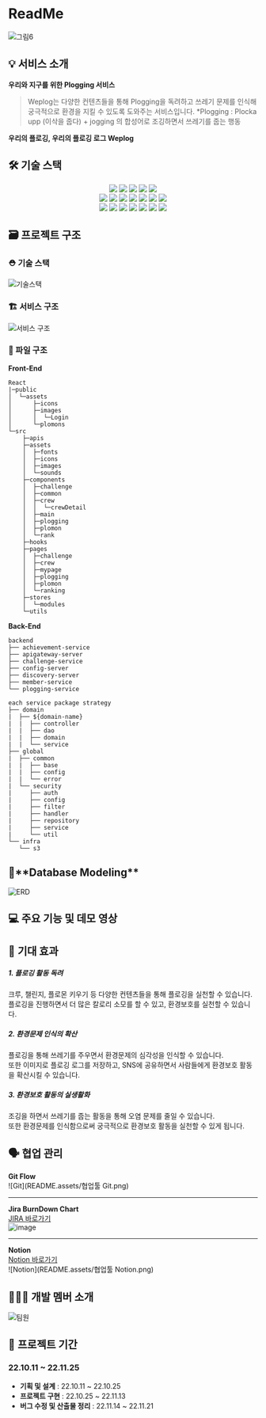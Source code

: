 # ReadMe

![그림6](README.assets/메인로고.png)

## 💡 서비스 소개

**우리와 지구를 위한 Plogging 서비스**

> Weplog는 다양한 컨텐츠들을 통해 Plogging을 독려하고 쓰레기 문제를 인식해 궁극적으로 환경을 지킬 수 있도록 도와주는 서비스입니다.
> \*Plogging : Plocka upp (이삭을 줍다) + jogging 의 합성어로 조깅하면서 쓰레기를 줍는 행동

**우리의 플로깅, 우리의 플로깅 로그 Weplog**

## 🛠️ 기술 스택

<div align=center> 
  <img src="https://img.shields.io/badge/java-007396?style=for-the-badge&logo=java&logoColor=white">  
  <img src="https://img.shields.io/badge/mysql-4479A1?style=for-the-badge&logo=mysql&logoColor=white"> 
  <img src="https://img.shields.io/badge/spring-6DB33F?style=for-the-badge&logo=spring&logoColor=white"> 
  <img src="https://img.shields.io/badge/springboot-6DB33F?style=for-the-badge&logo=springboot&logoColor=white"> 
  <img src="https://img.shields.io/badge/springSecurity-6DB33F?style=for-the-badge&logo=springsecurity&logoColor=white"> 
  <br>

  <img src="https://img.shields.io/badge/html5-E34F26?style=for-the-badge&logo=html5&logoColor=white"> 
  <img src="https://img.shields.io/badge/css-1572B6?style=for-the-badge&logo=css3&logoColor=white"> 
  <img src="https://img.shields.io/badge/javascript-F7DF1E?style=for-the-badge&logo=javascript&logoColor=black"> 
  <img src="https://img.shields.io/badge/react-61DAFB?style=for-the-badge&logo=react&logoColor=black"> 
  <img src="https://img.shields.io/badge/ReactRouter-CA4245?style=for-the-badge&logo=reactrouter&logoColor=white">
  <img src="https://img.shields.io/badge/Redux-593D88?style=for-the-badge&logo=redux&logoColor=white"> <img src="https://img.shields.io/badge/Node.js-43853D?style=for-the-badge&logo=node.js&logoColor=white">
  <br>

  <img src="https://img.shields.io/badge/gitlab-FC6D26?style=for-the-badge&logo=gitlab&logoColor=white">
  <img src="https://img.shields.io/badge/git-F05032?style=for-the-badge&logo=git&logoColor=white">
  <img src="https://img.shields.io/badge/notion-CA4245?style=for-the-badge&logo=notion&logoColor=white">
  <img src="https://img.shields.io/badge/docker-%230db7ed.svg?style=for-the-badge&logo=docker&logoColor=white">
  <img src="https://img.shields.io/badge/redis-%23DD0031.svg?style=for-the-badge&logo=redis&logoColor=white">
  <img src="https://img.shields.io/badge/jenkins-%232C5263.svg?style=for-the-badge&logo=jenkins&logoColor=white">
  <img src="https://img.shields.io/badge/nginx-%23009639.svg?style=for-the-badge&logo=nginx&logoColor=white">

<br>
</div>

## 🗃️ 프로젝트 구조

### ⛑ 기술 스택

![기술스택](README.assets/기술스택.png)

### 🏗️ 서비스 구조

![서비스 구조](https://s3.us-west-2.amazonaws.com/secure.notion-static.com/8404b39f-b178-4cda-92fe-c1ef7686390d/Untitled.png?X-Amz-Algorithm=AWS4-HMAC-SHA256&X-Amz-Content-Sha256=UNSIGNED-PAYLOAD&X-Amz-Credential=AKIAT73L2G45EIPT3X45%2F20221124%2Fus-west-2%2Fs3%2Faws4_request&X-Amz-Date=20221124T013344Z&X-Amz-Expires=86400&X-Amz-Signature=240c8f33ca3728cf325d8277fec448a722b0dd77a7f50ef4fad05b0cea69b1ba&X-Amz-SignedHeaders=host&response-content-disposition=filename%3D%22Untitled.png%22&x-id=GetObject)

### 📂 파일 구조

**Front-End**

```
React
|─public
│  └─assets
│      ├─icons
│      ├─images
│      │  └─Login
│      └─plomons
└─src
    ├─apis
    ├─assets
    │  ├─fonts
    │  ├─icons
    │  ├─images
    │  └─sounds
    ├─components
    │  ├─challenge
    │  ├─common
    │  ├─crew
    │  │  └─crewDetail
    │  ├─main
    │  ├─plogging
    │  ├─plomon
    │  └─rank
    ├─hooks
    ├─pages
    │  ├─challenge
    │  ├─crew
    │  ├─mypage
    │  ├─plogging
    │  ├─plomon
    │  └─ranking
    ├─stores
    │  └─modules
    └─utils
```

**Back-End**

```
backend
├── achievement-service
├── apigateway-server
├── challenge-service
├── config-server
├── discovery-server
├── member-service
└── plogging-service

each service package strategy
├── domain
|  ├── ${domain-name}
|  |  ├── controller
|  |  ├── dao
|  |  ├── domain
|  |  └── service
├── global
|  ├── common
|  |  ├── base
|  |  ├── config
|  |  └── error
|  └── security
|     ├── auth
|     ├── config
|     ├── filter
|     ├── handler
|     ├── repository
|     ├── service
|     └── util
└── infra
   └── s3

```


## 🔗\***\*Database Modeling\*\***

![ERD](README.assets/ERD.png)

## 💻 주요 기능 및 데모 영상

## 🎇 기대 효과

##### 1. 플로깅 활동 독려

크루, 챌린지, 플로몬 키우기 등 다양한 컨텐츠들을 통해 플로깅을 실천할 수 있습니다.
<br> 플로깅을 진행하면서 더 많은 칼로리 소모를 할 수 있고, 환경보호를 실천할 수 있습니다.

##### 2. 환경문제 인식의 확산

플로깅을 통해 쓰레기를 주우면서 환경문제의 심각성을 인식할 수 있습니다.
<br> 또한 이미지로 플로깅 로그를 저장하고, SNS에 공유하면서 사람들에게 환경보호 활동을 확산시킬 수 있습니다.

##### 3. 환경보호 활동의 실생활화

조깅을 하면서 쓰레기를 줍는 활동을 통해 오염 문제를 줄일 수 있습니다.
<br> 또한 환경문제를 인식함으로써 궁극적으로 환경보호 활동을 실천할 수 있게 됩니다.

## 🗣️ 협업 관리

**Git Flow**<br>
![Git](README.assets/협업툴 Git.png)

---

**Jira BurnDown Chart**<br>
[JIRA 바로가기](https://ssafy.atlassian.net/jira/software/c/projects/S07P31A106/boards/100)<br>
![image](https://user-images.githubusercontent.com/74709068/231026087-95f9890b-cc00-4f34-b368-0d32d19e4668.png)

---

**Notion**<br>
[Notion 바로가기](https://www.notion.so/A106-3bc641fa277a46b6a82aae0976fea8c4)<br>
![Notion](README.assets/협업툴 Notion.png)

## 👩‍👩‍👧 개발 멤버 소개

![팀원](README.assets/팀원.png)

## 📅 프로젝트 기간

### 22.10.11 ~ 22.11.25

- **기획 및 설계** : 22.10.11 ~ 22.10.25
- **프로젝트 구현** : 22.10.25 ~ 22.11.13
- **버그 수정 및 산출물 정리** : 22.11.14 ~ 22.11.21
